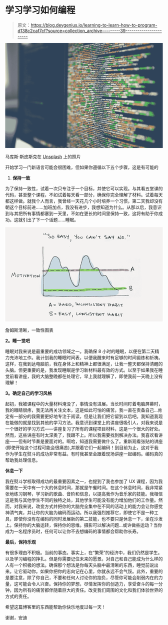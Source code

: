 # 学习学习如何编程

> 原文：<https://blog.devgenius.io/learning-to-learn-how-to-program-d138c2caf7cf?source=collection_archive---------39----------------------->

![](img/f6ae1fa47b2d2ebbd8301b0e47448fd5.png)

马库斯·斯皮斯克在 [Unsplash](https://unsplash.com?utm_source=medium&utm_medium=referral) 上的照片

开始学习一门新语言可能会很困难，但如果你遵循以下五个步骤，这是有可能的

1.  **保持一致**

为了保持一致性，试着一次只专注于一个目标，并使它可以实现。与其看五堂课的代码，甚至整个课程，不如试着每天看一部分，确保你完全理解了材料。试着每天都这样做。就我个人而言，我曾经一天花几个小时培养一个习惯，第二天我却没有朝这个目标前进……加班加点，我没有进步，我想知道为什么。从那以后，我意识到与其把所有事情都塞到一天里，不如在更长的时间里保持一致，这将有助于你成功。这就引出了下一个话题……睡眠。

![](img/ca5dbe82a115c8c52c8b7aee5d8eba72.png)

詹姆斯清晰，一致性图表

**2。睡一觉吧**

睡眠对我来说是最重要的成功领域之一。我确保 8 小时的睡眠，以便在第二天精力充沛地工作。我计划我的睡眠时间表，以便我醒来时有足够的时间锻炼和祈祷。这样，在我到达电脑前，我在身体上和精神上都很满足，让我一整天都保持清醒的头脑。但更重要的是，我发现睡眠是学习新材料最有效的方式。以至于如果我在睡觉前看讲座，我的大脑整晚都在处理它，早上我就理解了，即使我前一天晚上没有理解！

**3。确定自己的学习风格**

起初，我被课程中的大量材料淹没了，事情没有进展。当长时间盯着电脑屏幕时，我的眼睛很疼，我无法再关注文本，这是如此可怕的痛苦。我一直在责备自己…肯定有一部分的我需要更好地专注于阅读，但是让我们把它留到以后吧。我知道我现在能做的就是找到其他的学习方法。我意识到课堂上的讲座很吸引人，对我来说是一个很好的学习方式——讲座复习了所有的课程项目材料，这是一个很大的好处。然而，这些讲座有时太深奥了，我跟不上。所以我需要找到解决办法。我喜欢看讲座——但有时节奏是要面对的。啊哈，知道我需要做什么了。重新观看张贴的讲座(即使开始这个过程可能会很痛苦),并跟着它们一起编码！到目前为止，这对于我作为学生在熨斗的成功非常有益。有时我甚至会跟着现场讲座一起编码。编码真的帮助我处理信息。

**休息一下**

我在熨斗学校取得成功的最重要因素之一，也提到了我也参加了 UX 课程，因为我需要在一天中有一个大的休息时间，那就是午餐时间。在这个休息时间，我非常紧张地练习钢琴，学习新的歌曲、音阶和信息，以提高我作为音乐家的技能。我相信这是我与其他学生不同的独特之处，其他学生可能没有能力增加他们的工作量。然而，对我来说，改变方式并把你的大脑完全集中在不同的活动上的能力会让你感觉神清气爽，并让你的大脑为编码而运动。所以我强烈推荐它，即使它不是一种工具，即使你没有在编码的同时发展新的第二技能，也不要只是休息一下，坐在沙发上。保持你的大脑运转，保持你的思维。摄影可以解决问题…或许做些运动？当你成为一名程序员时，任何可以让你不去想编码的事情都会帮助你长寿。

**最后，保持乐观**

有很多理由不积极。当前的事态。事实上，在“繁荣”的经济中，我们仍然是学生。以及学习编程的挣扎。但是你需要记住未来的愿景。对自己和自己能成为什么样的人有一个积极的想法。确保那个想法是你每天头脑中最清晰的东西，睡觉前说出来。让它驱动你。如果你把你的志向记在心里，你就永远不会气馁。此外，重要的是要注意，除了你自己，不要和任何人讨论你的抱负，尽管你可能会削弱内在的力量，这可能会令人兴奋。保持你的梦想，尽情发挥你的创造力，享受奋斗的每一分钟，因为所有的痛苦都伴随着巨大的责任。改变我们周围的文化和我们体验世界的方式的责任。

希望这篇博客里的东西能帮助你快乐地度过每一天！

谢谢，安迪